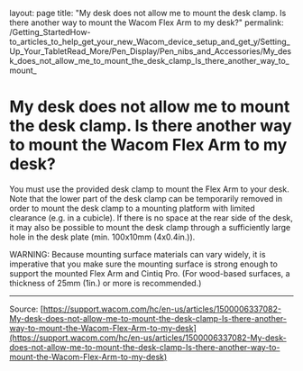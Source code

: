 layout: page
title: "My desk does not allow me to mount the desk clamp. Is there another way to mount the Wacom Flex Arm to my desk?"
permalink: /Getting_StartedHow-to_articles_to_help_get_your_new_Wacom_device_setup_and_get_y/Setting_Up_Your_TabletRead_More/Pen_Display/Pen_nibs_and_Accessories/My_desk_does_not_allow_me_to_mount_the_desk_clamp_Is_there_another_way_to_mount_

# My desk does not allow me to mount the desk clamp. Is there another way to mount the Wacom Flex Arm to my desk?

You must use the provided desk clamp to mount the Flex Arm to your desk. Note that the lower part of the desk clamp can be temporarily removed in order to mount the desk clamp to a mounting platform with limited clearance (e.g. in a cubicle). If there is no space at the rear side of the desk, it may also be possible to mount the desk clamp through a sufficiently large hole in the desk plate (min. 100x10mm (4x0.4in.)).


WARNING: Because mounting surface materials can vary widely, it is imperative that you make sure the mounting surface is strong enough to support the mounted Flex Arm and Cintiq Pro. (For wood-based surfaces, a thickness of 25mm (1in.) or more is recommended.)

---
Source: [https://support.wacom.com/hc/en-us/articles/1500006337082-My-desk-does-not-allow-me-to-mount-the-desk-clamp-Is-there-another-way-to-mount-the-Wacom-Flex-Arm-to-my-desk](https://support.wacom.com/hc/en-us/articles/1500006337082-My-desk-does-not-allow-me-to-mount-the-desk-clamp-Is-there-another-way-to-mount-the-Wacom-Flex-Arm-to-my-desk)
